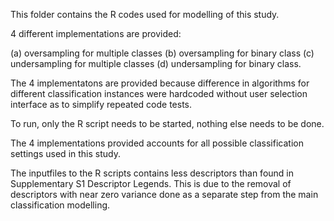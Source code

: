 This folder contains the R codes used for modelling of this study. 

4 different implementations are provided: 

(a) oversampling for multiple classes 
(b) oversampling for binary class
(c) undersampling for multiple classes 
(d) undersampling for binary class.

The 4 implementatons are provided because difference in algorithms for different classification instances were hardcoded without user selection interface as to simplify repeated code tests.

To run, only the R script needs to be started, nothing else needs to be done.

The 4 implementations provided accounts for all possible classification settings used in this study.

The inputfiles to the R scripts contains less descriptors than found in Supplementary S1 Descriptor Legends. This is due to the removal of descriptors with near zero variance done as a separate step from the main classification modelling.
